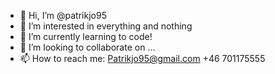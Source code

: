 - 👋 Hi, I’m @patrikjo95
- 👀 I’m interested in everything and nothing
- 🌱 I’m currently learning to code!
- 💞️ I’m looking to collaborate on ...
- 📫 How to reach me: Patrikjo95@gmail.com +46 701175555

<!---
patrikjo95/patrikjo95 is a ✨ special ✨ repository because its `README.md` (this file) appears on your GitHub profile.
You can click the Preview link to take a look at your changes.
--->
